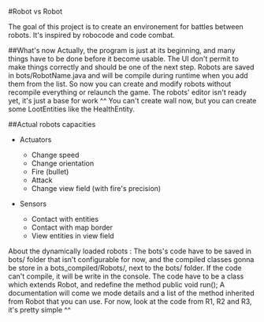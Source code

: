 #Robot vs Robot

The goal of this project is to create an environement for battles between robots.
It's inspired by robocode and code combat.

##What's now
Actually, the program is just at its beginning, and many things have to be done before it become usable.
The UI don't permit to make things correctly and should be one of the next step.
Robots are saved in bots/RobotName.java and will be compile during runtime when you add them from the list. So now you can create and modify robots without recompile everything or relaunch the game.
The robots' editor isn't ready yet, it's just a base for work ^^
You can't create wall now, but you can create some LootEntities like the HealthEntity.

##Actual robots capacities
- Actuators
    - Change speed
    - Change orientation
    - Fire (bullet)
    - Attack
    - Change view field (with fire's precision)

- Sensors
    - Contact with entities
    - Contact with map border
    - View entities in view field


About the dynamically loaded robots :
The bots's code have to be saved in bots/ folder that isn't configurable for now, and the compiled classes gonna be store in a bots_compiled/Robots/, next to the bots/ folder.
If the code can't compile, it will be write in the console. The code have to be a class which extends Robot, and redefine the method public void run();
A documentation will come we mode details and a list of the method inherited from Robot that you can use. For now, look at the code from R1, R2 and R3, it's pretty simple ^^

